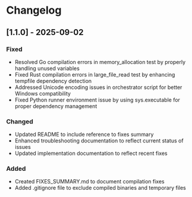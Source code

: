 # Changelog

## [1.1.0] - 2025-09-02

### Fixed
- Resolved Go compilation errors in memory_allocation test by properly handling unused variables
- Fixed Rust compilation errors in large_file_read test by enhancing tempfile dependency detection
- Addressed Unicode encoding issues in orchestrator script for better Windows compatibility
- Fixed Python runner environment issue by using sys.executable for proper dependency management

### Changed
- Updated README to include reference to fixes summary
- Enhanced troubleshooting documentation to reflect current status of issues
- Updated implementation documentation to reflect recent fixes

### Added
- Created FIXES_SUMMARY.md to document compilation fixes
- Added .gitignore file to exclude compiled binaries and temporary files